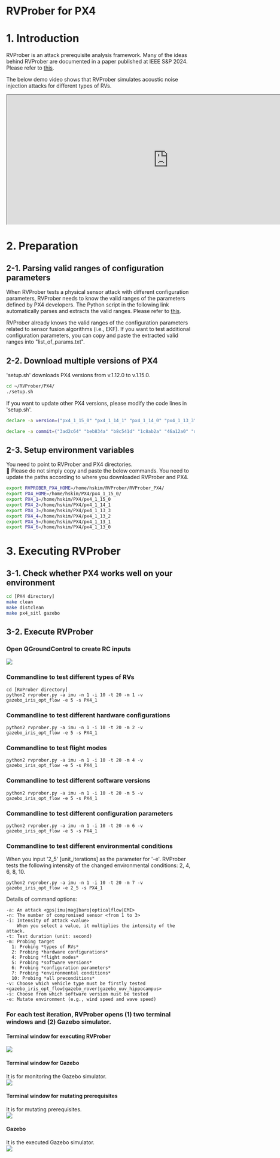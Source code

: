 # RVProber for PX4
# 1. Introduction
RVProber is an attack prerequisite analysis framework. Many of the ideas behind RVProber are documented in a paper published at IEEE S&P 2024. Please refer to <a href="https://kimhyungsub.github.io/S&P24_hskim.pdf" target="_blank"> this</a>.

The below demo video shows that RVProber simulates acoustic noise injection attacks for different types of RVs. 
<iframe width="862" height="345" src="https://youtu.be/Qi3HTCpCK-w">
</iframe>

# 2. Preparation
## 2-1. Parsing valid ranges of configuration parameters
When RVProber tests a physical sensor attack with different configuration parameters, RVProber needs to know the valid ranges of the parameters defined by PX4 developers. The Python script in the following link automatically parses and extracts the valid ranges.
Please refer to <a href="https://github.com/purseclab/PGFuzz/tree/main/PX4/xml_parse" target="_blank"> this</a>.

RVProber already knows the valid ranges of the configuration parameters related to sensor fusion algorithms (i.e., EKF). If you want to test additional configuration parameters, you can copy and paste the extracted valid ranges into "list_of_params.txt".

## 2-2. Download multiple versions of PX4
'setup.sh' downloads PX4 versions from v.1.12.0 to v.1.15.0. 
```bash
cd ~/RVProber/PX4/
./setup.sh
```

If you want to update other PX4 versions, please modify the code lines in 'setup.sh'.
```bash
declare -a version=("px4_1_15_0" "px4_1_14_1" "px4_1_14_0" "px4_1_13_3" "px4_1_13_2" "px4_1_13_1" "px4_1_13_0" "px4_1_12_3" "px4_1_12_2" "px4_1_12_1" "px4_1_12_0")

declare -a commit=("3ad2c64" "beb834a" "b8c541d" "1c8ab2a" "46a12a0" "dc7f29e" "6823cbc" "2e8918d" "ba0b512" "1682fd5" "9524e8e")
```

## 2-3. Setup environment variables
You need to point to RVProber and PX4 directories. <br>
🛑 Please do not simply copy and paste the below commands. You need to update the paths according to where you downloaded RVProber and PX4.
```bash
export RVPROBER_PX4_HOME=/home/hskim/RVProber/RVProber_PX4/
export PX4_HOME=/home/hskim/PX4/px4_1_15_0/
export PX4_1=/home/hskim/PX4/px4_1_15_0
export PX4_2=/home/hskim/PX4/px4_1_14_1
export PX4_3=/home/hskim/PX4/px4_1_13_3
export PX4_4=/home/hskim/PX4/px4_1_13_2
export PX4_5=/home/hskim/PX4/px4_1_13_1
export PX4_6=/home/hskim/PX4/px4_1_13_0
```

# 3. Executing RVProber
## 3-1. Check whether PX4 works well on your environment
```bash
cd [PX4 directory]
make clean
make distclean
make px4_sitl gazebo
```

## 3-2. Execute RVProber
### Open QGroundControl to create RC inputs
<img src="./images/qgroundcontrol.png">

### Commandline to test different types of RVs
```
cd [RVProber directory]
python2 rvprober.py -a imu -n 1 -i 10 -t 20 -m 1 -v gazebo_iris_opt_flow -e 5 -s PX4_1
```

### Commandline to test different hardware configurations
```
python2 rvprober.py -a imu -n 1 -i 10 -t 20 -m 2 -v gazebo_iris_opt_flow -e 5 -s PX4_1
```

### Commandline to test flight modes
```
python2 rvprober.py -a imu -n 1 -i 10 -t 20 -m 4 -v gazebo_iris_opt_flow -e 5 -s PX4_1
```

### Commandline to test different software versions
```
python2 rvprober.py -a imu -n 1 -i 10 -t 20 -m 5 -v gazebo_iris_opt_flow -e 5 -s PX4_1
```

### Commandline to test different configuration parameters
```
python2 rvprober.py -a imu -n 1 -i 10 -t 20 -m 6 -v gazebo_iris_opt_flow -e 5 -s PX4_1
```

### Commandline to test different environmental conditions
When you input '2_5' [unit_iterations] as the parameter for '-e'. RVProber tests the following intensity of the changed environmental conditions: 2, 4, 6, 8, 10.
```
python2 rvprober.py -a imu -n 1 -i 10 -t 20 -m 7 -v gazebo_iris_opt_flow -e 2_5 -s PX4_1
```


Details of command options:
```commandline
-a: An attack <gps|imu|mag|baro|opticalflow|EMI>
-n: The number of compromised sensor <from 1 to 3>
-i: Intensity of attack <value>
    When you select a value, it multiplies the intensity of the attack.  
-t: Test duration (unit: second)
-m: Probing target 
  1: Probing *types of RVs*
  2: Probing *hardware configurations*
  4: Probing *flight modes*
  5: Probing *software versions*
  6: Probing *configuration parameters*
  7: Probing *environmental conditions*
  10: Probing *all preconditions*
-v: Choose which vehicle type must be firstly tested <gazebo_iris_opt_flow|gazebo_rover|gazebo_uuv_hippocampus>
-s: Choose from which software version must be tested
-e: Mutate environment (e.g., wind speed and wave speed)
```

### For each test iteration, RVProber opens (1) two terminal windows and (2) Gazebo simulator.

#### Terminal window for executing RVProber
<img src="./images/1.terminal_for_rvprober.png">

#### Terminal window for Gazebo
It is for monitoring the Gazebo simulator.<br>
<img src="./images/2.terminal_for_gazebo.png">

#### Terminal window for mutating prerequisites 
It is for mutating prerequisites.<br>
<img src="./images/3.terminal_for_fuzzing.png">

#### Gazebo 
It is the executed Gazebo simulator.<br>
<img src="./images/4.gazebo.png">

